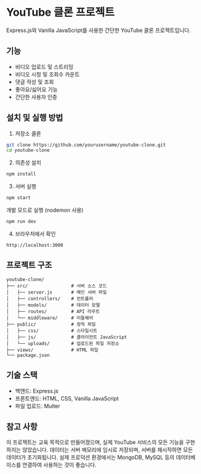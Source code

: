 # YouTube 클론 프로젝트

Express.js와 Vanilla JavaScript를 사용한 간단한 YouTube 클론 프로젝트입니다.

## 기능

- 비디오 업로드 및 스트리밍
- 비디오 시청 및 조회수 카운트
- 댓글 작성 및 조회
- 좋아요/싫어요 기능
- 간단한 사용자 인증

## 설치 및 실행 방법

1. 저장소 클론
```bash
git clone https://github.com/yourusername/youtube-clone.git
cd youtube-clone
```

2. 의존성 설치
```bash
npm install
```

3. 서버 실행
```bash
npm start
```

개발 모드로 실행 (nodemon 사용)
```bash
npm run dev
```

4. 브라우저에서 확인
```
http://localhost:3000
```

## 프로젝트 구조

```
youtube-clone/
├── src/                # 서버 소스 코드
│   ├── server.js       # 메인 서버 파일
│   ├── controllers/    # 컨트롤러
│   ├── models/         # 데이터 모델
│   ├── routes/         # API 라우트
│   └── middleware/     # 미들웨어
├── public/             # 정적 파일
│   ├── css/            # 스타일시트
│   ├── js/             # 클라이언트 JavaScript
│   └── uploads/        # 업로드된 파일 저장소
├── views/              # HTML 파일
└── package.json
```

## 기술 스택

- 백엔드: Express.js
- 프론트엔드: HTML, CSS, Vanilla JavaScript
- 파일 업로드: Multer

## 참고 사항

이 프로젝트는 교육 목적으로 만들어졌으며, 실제 YouTube 서비스의 모든 기능을 구현하지는 않았습니다. 데이터는 서버 메모리에 임시로 저장되며, 서버를 재시작하면 모든 데이터가 초기화됩니다. 실제 프로덕션 환경에서는 MongoDB, MySQL 등의 데이터베이스를 연결하여 사용하는 것이 좋습니다.
